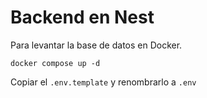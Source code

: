 # Backend en Nest

Para levantar la base de datos en Docker.
```
docker compose up -d
```

Copiar el ```.env.template``` y renombrarlo a ```.env```